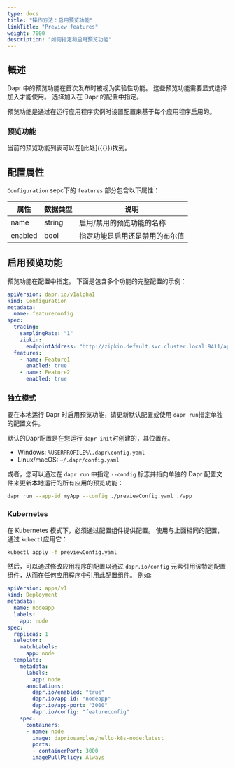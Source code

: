 ```yaml
---
type: docs
title: "操作方法：启用预览功能"
linkTitle: "Preview features"
weight: 7000
description: "如何指定和启用预览功能"
---
```


## 概述
Dapr 中的预览功能在首次发布时被视为实验性功能。 这些预览功能需要显式选择加入才能使用。 选择加入在 Dapr 的配置中指定。

预览功能是通过在运行应用程序实例时设置配置来基于每个应用程序启用的。

### 预览功能
当前的预览功能列表可以在[此处]({{<ref support-preview-features>}})找到。

## 配置属性
`Configuration` sepc下的 `features` 部分包含以下属性：

| 属性      | 数据类型   | 说明              |
| ------- | ------ | --------------- |
| name    | string | 启用/禁用的预览功能的名称   |
| enabled | bool   | 指定功能是启用还是禁用的布尔值 |

## 启用预览功能
预览功能在配置中指定。 下面是包含多个功能的完整配置的示例：

```yaml
apiVersion: dapr.io/v1alpha1
kind: Configuration
metadata:
  name: featureconfig
spec:
  tracing:
    samplingRate: "1"
    zipkin:
      endpointAddress: "http://zipkin.default.svc.cluster.local:9411/api/v2/spans"
  features:
    - name: Feature1
      enabled: true
    - name: Feature2
      enabled: true
```

### 独立模式
要在本地运行 Dapr 时启用预览功能，请更新默认配置或使用 `dapr run`指定单独的配置文件。

默认的Dapr配置是在您运行 `dapr init`时创建的，其位置在。
- Windows: `%USERPROFILE%\.dapr\config.yaml`
- Linux/macOS: `~/.dapr/config.yaml`

或者，您可以通过在 `dapr run` 中指定 `--config` 标志并指向单独的 Dapr 配置文件来更新本地运行的所有应用的预览功能：

```bash
dapr run --app-id myApp --config ./previewConfig.yaml ./app
```


### Kubernetes
在 Kubernetes 模式下，必须通过配置组件提供配置。 使用与上面相同的配置，通过 `kubectl`应用它：

```bash
kubectl apply -f previewConfig.yaml
```

然后，可以通过修改应用程序的配置以通过 `dapr.io/config` 元素引用该特定配置组件，从而在任何应用程序中引用此配置组件。 例如:

```yaml
apiVersion: apps/v1
kind: Deployment
metadata:
  name: nodeapp
  labels:
    app: node
spec:
  replicas: 1
  selector:
    matchLabels:
      app: node
  template:
    metadata:
      labels:
        app: node
      annotations:
        dapr.io/enabled: "true"
        dapr.io/app-id: "nodeapp"
        dapr.io/app-port: "3000"
        dapr.io/config: "featureconfig"
    spec:
      containers:
      - name: node
        image: dapriosamples/hello-k8s-node:latest
        ports:
        - containerPort: 3000
        imagePullPolicy: Always
```
